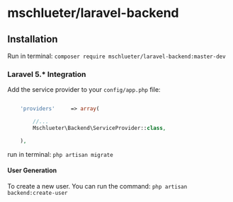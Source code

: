 mschlueter/laravel-backend
================

## Installation

Run in terminal:
`composer require mschlueter/laravel-backend:master-dev`


### Laravel 5.* Integration

Add the service provider to your `config/app.php` file:

```php

    'providers'     => array(

        //...
        Mschlueter\Backend\ServiceProvider::class,

    ),

```

run in terminal:
`php artisan migrate`

#### User Generation ####

To create a new user. You can run the command:
`php artisan backend:create-user`
